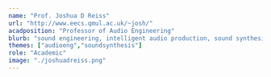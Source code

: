 ```yaml
---
name: "Prof. Joshua D Reiss"
url: "http://www.eecs.qmul.ac.uk/~josh/"
acadposition: "Professor of Audio Engineering"
blurb: "sound engineering, intelligent audio production, sound synthesis, audio effects, automatic mixing"
themes: ["audioeng","soundsynthesis"]
role: "Academic"
image: "./joshuadreiss.png"
---
```

